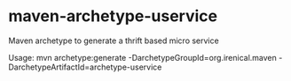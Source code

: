 # maven-archetype-uservice
Maven archetype to generate a thrift based micro service

Usage:
mvn archetype:generate -DarchetypeGroupId=org.irenical.maven -DarchetypeArtifactId=archetype-uservice
